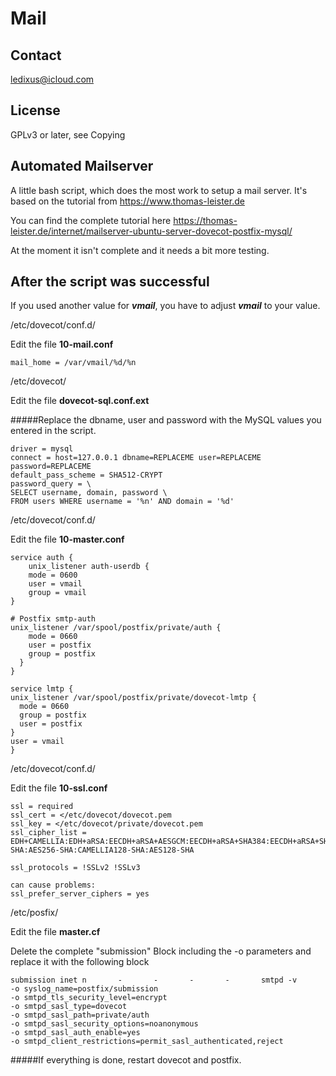 # Mail

## Contact

ledixus@icloud.com

## License

GPLv3 or later, see Copying

## Automated Mailserver

A little bash script, which does the most work
to setup a mail server. It's based on the
tutorial from <https://www.thomas-leister.de>

You can find the complete tutorial here <https://thomas-leister.de/internet/mailserver-ubuntu-server-dovecot-postfix-mysql/>

At the moment it isn't complete and it needs a bit more testing.


## After the script was successful

If you used another value for ***vmail***, you have to adjust ***vmail*** to your value.

/etc/dovecot/conf.d/

Edit the file **10-mail.conf**

	mail_home = /var/vmail/%d/%n  
	

/etc/dovecot/

Edit the file **dovecot-sql.conf.ext**

#####Replace the dbname, user and password with the MySQL values you entered in the script.

	driver = mysql
	connect = host=127.0.0.1 dbname=REPLACEME user=REPLACEME password=REPLACEME
	default_pass_scheme = SHA512-CRYPT
	password_query = \
	SELECT username, domain, password \
	FROM users WHERE username = '%n' AND domain = '%d'

	
	
/etc/dovecot/conf.d/

Edit the file **10-master.conf** 

	service auth {
    	unix_listener auth-userdb {
        mode = 0600
        user = vmail
        group = vmail
    }

    # Postfix smtp-auth
    unix_listener /var/spool/postfix/private/auth {
        mode = 0660
        user = postfix
        group = postfix
      }
	}
	
	service lmtp {
    unix_listener /var/spool/postfix/private/dovecot-lmtp {
      mode = 0660
      group = postfix
      user = postfix
    }
    user = vmail
	}

/etc/dovecot/conf.d/

Edit the file **10-ssl.conf**

	ssl = required
	ssl_cert = </etc/dovecot/dovecot.pem
	ssl_key = </etc/dovecot/private/dovecot.pem
	ssl_cipher_list = EDH+CAMELLIA:EDH+aRSA:EECDH+aRSA+AESGCM:EECDH+aRSA+SHA384:EECDH+aRSA+SHA256:EECDH:+CAMELLIA256:+AES256:+CAMELLIA128:+AES128:SSLv3:!aNULL:!eNULL:!LOW:!3DES:!MD5:!EXP:!PSK:!DSS:!RC4:!SEED:!ECDSA:CAMELLIA256-SHA:AES256-SHA:CAMELLIA128-SHA:AES128-SHA
	
	ssl_protocols = !SSLv2 !SSLv3
	
	can cause problems:
	ssl_prefer_server_ciphers = yes
	

/etc/posfix/

Edit the file **master.cf**

Delete the complete "submission" Block including the -o parameters and replace it with the following block

	submission inet n       -       -       -       -       smtpd -v
  	-o syslog_name=postfix/submission
  	-o smtpd_tls_security_level=encrypt
  	-o smtpd_sasl_type=dovecot
  	-o smtpd_sasl_path=private/auth
  	-o smtpd_sasl_security_options=noanonymous
  	-o smtpd_sasl_auth_enable=yes
  	-o smtpd_client_restrictions=permit_sasl_authenticated,reject
  	
#####If everything is done, restart dovecot and postfix.
